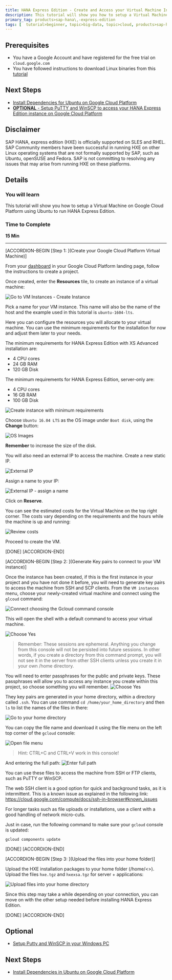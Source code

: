 ```yaml
---
title: HANA Express Edition - Create and Access your Virtual Machine Instance on Google Cloud Platform
description: This tutorial will show you how to setup a Virtual Machine on  Google Cloud Platform using Ubuntu to run HANA Express Edition. This is the first of six of tutorials and will guide you through installing the server and the XS Advanced applications.
primary_tag: products>sap-hana\,-express-edition
tags: [  tutorial>beginner, topic>big-data, topic>cloud, products>sap-hana\,-express-edition  ]
---
```


## Prerequisites  
 - You have a Google Account and have registered for the free trial on `cloud.google.com`
 - You have followed instructions to download Linux binaries from this [tutorial](http://www.sap.com/developer/tutorials/hxe-ua-installing-binary.html )


## Next Steps
  - [Install Dependencies for Ubuntu on Google Cloud Platform](http://www.sap.com/developer/tutorials/hxe-gcp-install-dependencies.html)
  - [**OPTIONAL** - Setup PuTTY and WinSCP to access your HANA Express Edition instance on Google Cloud Platform](http://www.sap.com/developer/tutorials/hxe-gcp-setup-putty-winscp-windows.html)  

## Disclaimer
SAP HANA, express edition (HXE) is officially supported on SLES and RHEL. SAP Community members have been successful in running HXE on other Linux operating systems that are not formally supported by SAP, such as Ubuntu, openSUSE and Fedora. SAP is not committing to resolving any issues that may arise from running HXE on these platforms.

## Details
### You will learn  
This tutorial will show you how to setup a Virtual Machine on  Google Cloud Platform using Ubuntu to run HANA Express Edition.



### Time to Complete
**15 Min**

---

[ACCORDION-BEGIN [Step 1: ](Create your Google Cloud Platform Virtual Machine)]

From your [dashboard](https://console.cloud.google.com/home/dashboard) in your Google Cloud Platform landing page, follow the instructions to create a project.

Once created, enter the **Resources** tile, to create an instance of a virtual machine:

![Go to VM Instances - Create Instance](1.png)

Pick a name for your VM instance. This name will also be the name of the host and the example used in this tutorial is `ubuntu-1604-lts`.

Here you can configure the resources you will allocate to your virtual machine. You can use the minimum requirements for the installation for now and adjust them later to your needs.

The minimum requirements for HANA Express Edition with XS Advanced installation are:
- 4 CPU cores
- 24 GB RAM
- 120 GB Disk

The minimum requirements for HANA Express Edition, server-only are:
- 4 CPU cores
- 16 GB RAM
- 100 GB Disk

![Create instance with minimum requirements](2.png)

Choose `Ubuntu 16.04 LTS` as the OS image under `Boot disk`, using the **Change** button:

![OS Images](3.png)

**Remember** to increase the size of the disk.

You will also need an external IP to access the machine. Create a new static IP.

![External IP](4.png)

Assign a name to your IP:

![External IP - assign a name](4_1.png)

Click on **Reserve**.

You can see the estimated costs for the Virtual Machine on the top right corner. The costs vary depending on the requirements and the hours while the machine is up and running:

![Review costs](5.png)

Proceed to create the VM.

[DONE]
[ACCORDION-END]

[ACCORDION-BEGIN [Step 2: ](Generate Key pairs to connect to your VM instance)]

Once the instance has been created, if this is the first instance in your project and you have not done it before, you will need to generate key pairs to access the machine from SSH and SCP clients. From the `VM instances` menu, choose your newly-created virtual machine and connect using the `glcoud` command:

![Connect choosing the Gcloud command console](6.png)

This will open the shell with a default command to access your virtual machine.

![Choose Yes](7.png)

>Remember: These sessions are ephemeral. Anything you change from this console will not be persisted into future sessions. In other words, if you create a directory from this command prompt, you will not see it in the server from other SSH clients unless you create it in your own /home directory.

You will need to enter passphrases for the public and private keys. These passphrases will allow you to access any instance you create within this project, so choose something you will remember.
![Choose Yes](8.png)

They key pairs are generated in your home directory, within a directory called `.ssh`. You can use command  `cd /home/your_home_directory` and then `ls` to list the names of the files in there:

![Go to your home directory](9.png)

You can copy the file name and download it using the file menu on the left top corner of the `gcloud` console:

![Open file menu](10.png)

>Hint: CTRL+C and CTRL+V work in this console!

And entering the full path:
![Enter full path](11.png)

You can use these files to access the machine from SSH or FTP clients, such as PuTTY or WinSCP.

The web SSH client is a good option for quick and background tasks, as it is intermittent. This is a known issue as explained  in the following link: https://cloud.google.com/compute/docs/ssh-in-browser#known_issues

For longer tasks such as file uploads or installations, use a client with a good handling of network micro-cuts.

Just in case, run the following command to make sure your `gcloud` console is updated:

```
gcloud components update

```

[DONE]
[ACCORDION-END]


[ACCORDION-BEGIN [Step 3: ](Upload the files into your home folder)]

Upload the HXE installation packages to your home folder (/home/<<your userid>>). Upload the files `hxe.tgz` and `hxexsa.tgz` for server + applications:

![Upload files into your home directory](12.png)

Since this step may take a while depending on your connection, you can move on with the other setup needed before installing HANA Express Edition.

[DONE]
[ACCORDION-END]


## Optional
- [Setup Putty and WinSCP in your Windows PC](http://www.sap.com/developer/tutorials/hxe-gcp-setup-putty-winscp-windows.html)

## Next Steps
- [Install Dependencies in Ubuntu on Google Cloud Platform](http://www.sap.com/developer/tutorials/hxe-gcp-install-dependencies.html)
